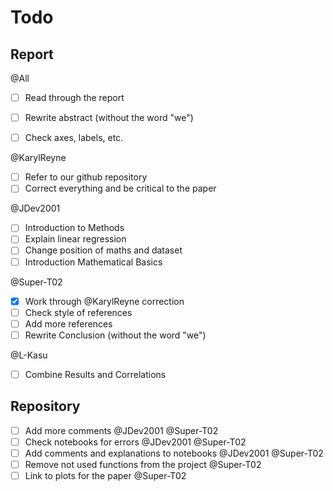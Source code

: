 # Todo

## Report

@All

- [ ] Read through the report
- [ ] Rewrite abstract (without the word "we")
- [ ] Check axes, labels, etc.


@KarylReyne

- [ ] Refer to our github repository
- [ ] Correct everything and be critical to the paper

@JDev2001

- [ ] Introduction to Methods
- [ ] Explain linear regression
- [ ] Change position of maths and dataset
- [ ] Introduction Mathematical Basics

@Super-T02

- [X] Work through @KarylReyne correction
- [ ] Check style of references
- [ ] Add more references
- [ ] Rewrite Conclusion (without the word "we")
  
@L-Kasu

- [ ] Combine Results and Correlations
  
## Repository

- [ ] Add more comments @JDev2001 @Super-T02
- [ ] Check notebooks for errors @JDev2001 @Super-T02
- [ ] Add comments and explanations to notebooks @JDev2001 @Super-T02
- [ ] Remove not used functions from the project @Super-T02
- [ ] Link to plots for the paper @Super-T02
